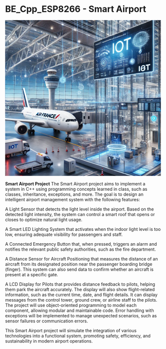 # BE_Cpp_ESP8266 - Smart Airport


![Aeroporto Inteligente](Smart_Airport/Images/AI_Airport.png)


**Smart Airport Project**
The Smart Airport project aims to implement a system in C++ using programming concepts learned in class, such as classes, inheritance, exceptions, and more. The goal is to design an intelligent airport management system with the following features:

A Light Sensor that detects the light level inside the airport.
Based on the detected light intensity, the system can control a smart roof that opens or closes to optimize natural light usage.

A Smart LED Lighting System  that activates when the indoor light level is too low, ensuring adequate visibility for passengers and staff.

A Connected Emergency Button that, when pressed, triggers an alarm and notifies the relevant public safety authorities, such as the fire department.

A Distance Sensor for Aircraft Positioning that measures the distance of an aircraft from its designated position near the passenger boarding bridge (finger).
This system can also send data to confirm whether an aircraft is present at a specific gate.


A LCD Display for Pilots that provides distance feedback to pilots, helping them park the aircraft accurately.
The display will also show flight-related information, such as the current time, date, and flight details.
It can display messages from the control tower, ground crew, or airline staff to the pilots.
The project will use object-oriented programming to model each component, allowing modular and maintainable code. Error handling with exceptions will be implemented to manage unexpected scenarios, such as sensor failures or communication errors.

This Smart Airport project will simulate the integration of various technologies into a functional system, promoting safety, efficiency, and sustainability in modern airport operations.
